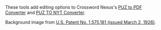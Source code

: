 These tools add editing options to Crossword Nexus's [PUZ to PDF Converter](https://crosswordnexus.com/apps/puz-to-pdf/) and [PUZ TO NYT Converter](https://crosswordnexus.com/apps/puz-to-nyt/).

Background image from [U.S. Patent No. 1,575,181 (issued March 2, 1926)](https://patents.google.com/patent/US1575181).
